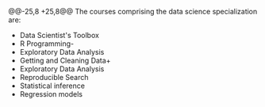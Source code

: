 @@-25,8 +25,8@@ The courses comprising the data science specialization are:

* Data Scientist's Toolbox
* R Programming-
* Exploratory Data Analysis
* Getting and Cleaning Data+
* Exploratory Data Analysis
* Reproducible Search
* Statistical inference
* Regression models
